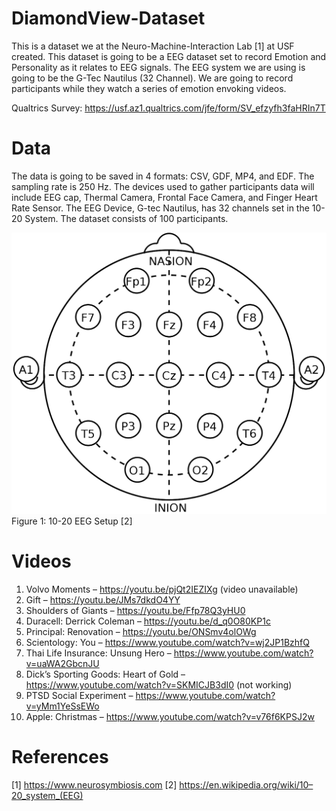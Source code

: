 # DiamondView-Dataset

This is a dataset we at the Neuro-Machine-Interaction Lab [1] at USF created. This dataset is going to be a EEG dataset set to record Emotion and Personality as it relates to EEG signals. The EEG system we are using is going to be the G-Tec Nautilus (32 Channel). We are going to record participants while they watch a series of emotion envoking videos. 

Qualtrics Survey: https://usf.az1.qualtrics.com/jfe/form/SV_efzyfh3faHRIn7T 

# Data
The data is going to be saved in 4 formats: CSV, GDF, MP4, and EDF. The sampling rate is 250 Hz. The devices used to gather participants data will include EEG cap, Thermal Camera, Frontal Face Camera, and Finger Heart Rate Sensor. The EEG Device, G-tec Nautilus, has 32 channels set in the 10-20 System. The dataset consists of 100 participants. 

![Image of APP](https://github.com/DeepMindv2/DiamondView-Dataset/blob/master/10-20-System.png)
Figure 1: 10-20 EEG Setup [2]


# Videos 
1.	Volvo Moments – https://youtu.be/pjQt2IEZIXg   (video unavailable)
2.	Gift – https://youtu.be/JMs7dkdO4YY 
3.	Shoulders of Giants – https://youtu.be/Ffp78Q3yHU0 
4.	Duracell: Derrick Coleman – https://youtu.be/d_q0O80KP1c 
5.	Principal: Renovation – https://youtu.be/ONSmv4olOWg 
6.	Scientology: You – https://www.youtube.com/watch?v=wj2JP1BzhfQ 
7.	Thai Life Insurance: Unsung Hero – https://www.youtube.com/watch?v=uaWA2GbcnJU 
8.	Dick’s Sporting Goods: Heart of Gold – https://www.youtube.com/watch?v=SKMICJB3dI0 (not working)
9.	PTSD Social Experiment – https://www.youtube.com/watch?v=yMm1YeSsEWo
10.	Apple: Christmas – https://www.youtube.com/watch?v=v76f6KPSJ2w 


# References
[1] https://www.neurosymbiosis.com 
[2] https://en.wikipedia.org/wiki/10–20_system_(EEG)
